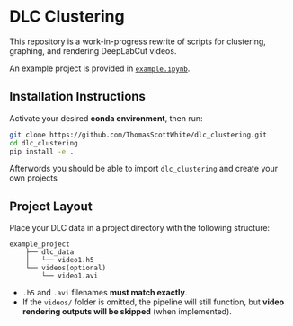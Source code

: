 # DLC Clustering

This repository is a work-in-progress rewrite of scripts for clustering, graphing, and rendering DeepLabCut videos.

An example project is provided in [`example.ipynb`](example.ipynb).

## Installation Instructions

Activate your desired **conda environment**, then run:

```bash
git clone https://github.com/ThomasScottWhite/dlc_clustering.git
cd dlc_clustering
pip install -e .
```
Afterwords you should be able to import `dlc_clustering` and create your own projects

## Project Layout

Place your DLC data in a project directory with the following structure:
```
example_project
    ├── dlc_data
    │   └── video1.h5
    └── videos(optional)
        └── video1.avi
```
- `.h5` and `.avi` filenames **must match exactly**.
- If the `videos/` folder is omitted, the pipeline will still function, but **video rendering outputs will be skipped** (when implemented).


